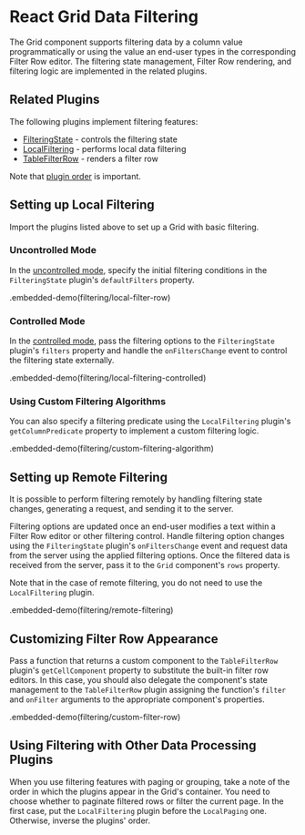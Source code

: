 # React Grid Data Filtering

The Grid component supports filtering data by a column value programmatically or using the value an end-user types in the corresponding Filter Row editor. The filtering state management, Filter Row rendering, and filtering logic are implemented in the related plugins.

## Related Plugins

The following plugins implement filtering features:

- [FilteringState](../reference/filtering-state.md) - controls the filtering state
- [LocalFiltering](../reference/local-filtering.md) - performs local data filtering
- [TableFilterRow](../reference/table-filter-row.md) - renders a filter row

Note that [plugin order](./plugin-overview.md#plugin-order) is important.

## Setting up Local Filtering

Import the plugins listed above to set up a Grid with basic filtering.

### Uncontrolled Mode

In the [uncontrolled mode](controlled-and-uncontrolled-modes.md), specify the initial filtering conditions in the `FilteringState` plugin's `defaultFilters` property.

.embedded-demo(filtering/local-filter-row)

### Controlled Mode

In the [controlled mode](controlled-and-uncontrolled-modes.md), pass the filtering options to the `FilteringState` plugin's `filters` property and handle the `onFiltersChange` event to control the filtering state externally.

.embedded-demo(filtering/local-filtering-controlled)

### <a name="using-custom-filtering-algorithm"></a>Using Custom Filtering Algorithms

You can also specify a filtering predicate using the `LocalFiltering` plugin's `getColumnPredicate` property to implement a custom filtering logic.

.embedded-demo(filtering/custom-filtering-algorithm)

## Setting up Remote Filtering

It is possible to perform filtering remotely by handling filtering state changes, generating a request, and sending it to the server.

Filtering options are updated once an end-user modifies a text within a Filter Row editor or other filtering control. Handle filtering option changes using the `FilteringState` plugin's `onFiltersChange` event and request data from the server using the applied filtering options. Once the filtered data is received from the server, pass it to the `Grid` component's `rows` property.

Note that in the case of remote filtering, you do not need to use the `LocalFiltering` plugin.

.embedded-demo(filtering/remote-filtering)

## Customizing Filter Row Appearance

Pass a function that returns a custom component to the `TableFilterRow` plugin's `getCellComponent` property to substitute the built-in filter row editors. In this case, you should also delegate the component's state management to the `TableFilterRow` plugin assigning the function's `filter` and `onFilter` arguments to the appropriate component's properties.

.embedded-demo(filtering/custom-filter-row)

## Using Filtering with Other Data Processing Plugins

When you use filtering features with paging or grouping, take a note of the order in which the plugins appear in the Grid's container. You need to choose whether to paginate filtered rows or filter the current page. In the first case, put the `LocalFiltering` plugin before the `LocalPaging` one. Otherwise, inverse the plugins' order.
